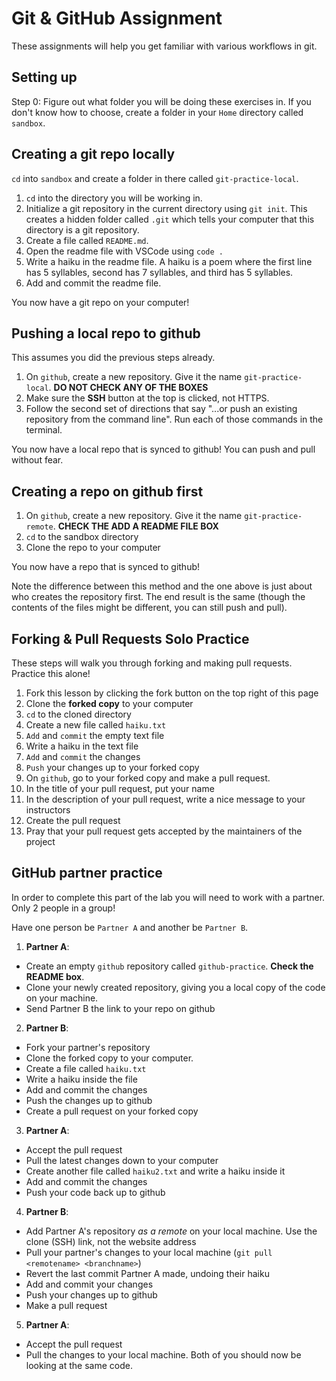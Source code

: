 # Git & GitHub Assignment

These assignments will help you get familiar with various workflows in git.

## Setting up

Step 0: Figure out what folder you will be doing these exercises in. If you don't know how to choose, create a folder in your `Home` directory called `sandbox`.

## Creating a git repo locally

`cd` into `sandbox` and create a folder in there called `git-practice-local`.

1. `cd` into the directory you will be working in. 
1. Initialize a git repository in the current directory using `git init`. This creates a hidden folder called `.git` which tells your computer that this directory is a git repository. 
1. Create a file called `README.md`.
1. Open the readme file with VSCode using `code .`
1. Write a haiku in the readme file. A haiku is a poem where the first line has 5 syllables, second has 7 syllables, and third has 5 syllables.
1. Add and commit the readme file.

You now have a git repo on your computer!

## Pushing a local repo to github

This assumes you did the previous steps already.

1. On `github`, create a new repository. Give it the name `git-practice-local`. **DO NOT CHECK ANY OF THE BOXES**
1. Make sure the **SSH** button at the top is clicked, not HTTPS.
1. Follow the second set of directions that say "...or push an existing repository from the command line". Run each of those commands in the terminal.

You now have a local repo that is synced to github! You can push and pull without fear.

## Creating a repo on github first

1. On `github`, create a new repository. Give it the name `git-practice-remote`. **CHECK THE ADD A README FILE BOX**
1. `cd` to the sandbox directory
1. Clone the repo to your computer

You now have a repo that is synced to github!

Note the difference between this method and the one above is just about who creates the repository first. The end result is the same (though the contents of the files might be different, you can still push and pull).

## Forking & Pull Requests Solo Practice

These steps will walk you through forking and making pull requests. Practice this alone!

1. Fork this lesson by clicking the fork button on the top right of this page
1. Clone the **forked copy** to your computer
1. `cd` to the cloned directory
1. Create a new file called `haiku.txt`
1. `Add` and `commit` the empty text file
1. Write a haiku in the text file
1. `Add` and `commit` the changes
1. `Push` your changes up to your forked copy
1. On `github`, go to your forked copy and make a pull request.
1. In the title of your pull request, put your name 
1. In the description of your pull request, write a nice message to your instructors
1. Create the pull request
1. Pray that your pull request gets accepted by the maintainers of the project

## GitHub partner practice

In order to complete this part of the lab you will need to work with a partner. Only 2 people in a group!

Have one person be `Partner A` and another be `Partner B`.

1. **Partner A**: 
  * Create an empty `github` repository called `github-practice`. **Check the README box**.
  * Clone your newly created repository, giving you a local copy of the code on your machine.
  * Send Partner B the link to your repo on github

2. **Partner B**: 
  * Fork your partner's repository
  * Clone the forked copy to your computer.
  * Create a file called `haiku.txt`
  * Write a haiku inside the file
  * Add and commit the changes
  * Push the changes up to github
  * Create a pull request on your forked copy

3. **Partner A**: 
  * Accept the pull request 
  * Pull the latest changes down to your computer
  * Create another file called `haiku2.txt` and write a haiku inside it
  * Add and commit the changes
  * Push your code back up to github

4. **Partner B**: 
  * Add Partner A's repository _as a remote_ on your local machine. Use the clone (SSH) link, not the website address
  * Pull your partner's changes to your local machine (`git pull <remotename> <branchname>`)
  * Revert the last commit Partner A made, undoing their haiku
  * Add and commit your changes
  * Push your changes up to github
  * Make a pull request

5. **Partner A**: 
  * Accept the pull request
  * Pull the changes to your local machine. Both of you should now be looking at the same code.


